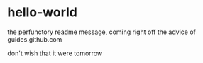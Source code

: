 # hello-world

the perfunctory readme message, coming right off the advice of guides.github.com

don't wish that it were tomorrow
